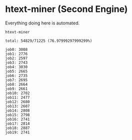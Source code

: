 # htext-miner (Second Engine)

Everything doing here is automated.

```
htext-miner

total: 54829/71225 (76.97999297999299%)

job0: 3008
job1: 2776
job2: 2597
job3: 2743
job4: 3030
job5: 2665
job6: 2735
job7: 2695
job8: 2664
job9: 2661
job10: 2702
job11: 2477
job12: 2680
job13: 2607
job14: 2808
job15: 2798
job16: 2741
job17: 2814
job18: 2887
job19: 2741
```